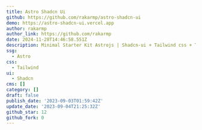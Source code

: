 ```yaml
---
title: Astro Shadcn Ui
github: https://github.com/rakarmp/astro-shadcn-ui
demo: https://astro-shadcn-ui.vercel.app
author: rakarmp
author_link: https://github.com/rakarmp
date: 2024-11-28T14:46:58.551Z
description: Minimal Starter Kit Astrojs | Shadcn-ui + Tailwind css + Typescript
ssg:
  - Astro
css:
  - Tailwind
ui:
  - Shadcn
cms: []
category: []
draft: false
publish_date: '2023-09-03T01:59:42Z'
update_date: '2023-09-04T21:25:32Z'
github_star: 12
github_fork: 0
---
```

